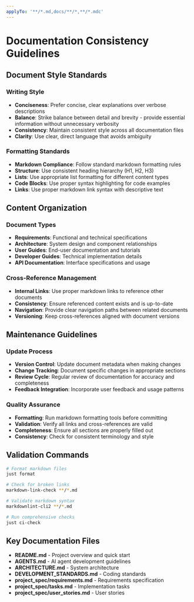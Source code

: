 ```yaml
---
applyTo: '**/*.md,docs/**/*,**/*.mdc'
---
```


# Documentation Consistency Guidelines

## Document Style Standards

### Writing Style

- **Conciseness**: Prefer concise, clear explanations over verbose descriptions
- **Balance**: Strike balance between detail and brevity - provide essential information without unnecessary verbosity
- **Consistency**: Maintain consistent style across all documentation files
- **Clarity**: Use clear, direct language that avoids ambiguity

### Formatting Standards

- **Markdown Compliance**: Follow standard markdown formatting rules
- **Structure**: Use consistent heading hierarchy (H1, H2, H3)
- **Lists**: Use appropriate list formatting for different content types
- **Code Blocks**: Use proper syntax highlighting for code examples
- **Links**: Use proper markdown link syntax with descriptive text

## Content Organization

### Document Types

- **Requirements**: Functional and technical specifications
- **Architecture**: System design and component relationships
- **User Guides**: End-user documentation and tutorials
- **Developer Guides**: Technical implementation details
- **API Documentation**: Interface specifications and usage

### Cross-Reference Management

- **Internal Links**: Use proper markdown links to reference other documents
- **Consistency**: Ensure referenced content exists and is up-to-date
- **Navigation**: Provide clear navigation paths between related documents
- **Versioning**: Keep cross-references aligned with document versions

## Maintenance Guidelines

### Update Process

- **Version Control**: Update document metadata when making changes
- **Change Tracking**: Document specific changes in appropriate sections
- **Review Cycle**: Regular review of documentation for accuracy and completeness
- **Feedback Integration**: Incorporate user feedback and usage patterns

### Quality Assurance

- **Formatting**: Run markdown formatting tools before committing
- **Validation**: Verify all links and cross-references are valid
- **Completeness**: Ensure all sections are properly filled out
- **Consistency**: Check for consistent terminology and style

## Validation Commands

```bash
# Format markdown files
just format

# Check for broken links
markdown-link-check **/*.md

# Validate markdown syntax
markdownlint-cli2 **/*.md

# Run comprehensive checks
just ci-check
```

## Key Documentation Files

- **README.md** - Project overview and quick start
- **AGENTS.md** - AI agent development guidelines
- **ARCHITECTURE.md** - System architecture
- **DEVELOPMENT_STANDARDS.md** - Coding standards
- **project_spec/requirements.md** - Requirements specification
- **project_spec/tasks.md** - Implementation tasks
- **project_spec/user_stories.md** - User stories

